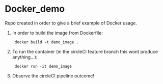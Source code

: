 # Docker_demo
Repo created in order to give a brief example of Docker usage.

1) In order to build the image from Dockerfile:

        docker build -t demo_image .

2) To run the container (in the circleCI feature branch this wont produce anything...):

        docker run -it demo_image

3) Observe the circleCI pipeline outcome!